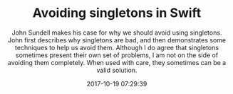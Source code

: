 ---
title: "Avoiding singletons in Swift"
subtitle: "John Sundell makes his case for why we should avoid using singletons. John first describes why singletons are bad, and then demonstrates some techniques to help us avoid them. Although I do agree that singletons sometimes present their own set of problems, I am not on the side of avoiding them completely. When used with care, they sometimes can be a valid solution."
tags: ["singleton"]
link: "https://www.swiftbysundell.com/posts/avoiding-singletons-in-swift"
date: "2017-10-19 07:29:39"
---